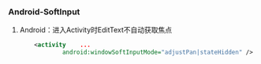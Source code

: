 ### Android-SoftInput

1. Android：进入Activity时EditText不自动获取焦点

   ```xml
       <activity	...
               android:windowSoftInputMode="adjustPan|stateHidden" />
   ```

   